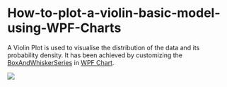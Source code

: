 # How-to-plot-a-violin-basic-model-using-WPF-Charts
A Violin Plot is used to visualise the distribution of the data and its probability density. It has been achieved by customizing the [BoxAndWhiskerSeries](https://help.syncfusion.com/wpf/charts/seriestypes/other#box-and-whisker) in [WPF Chart](https://help.syncfusion.com/wpf/charts/overview).

![](https://github.com/SyncfusionExamples/How-to-plot-a-violin-basic-model-using-WPF-Charts/blob/main/violine_model.png)
